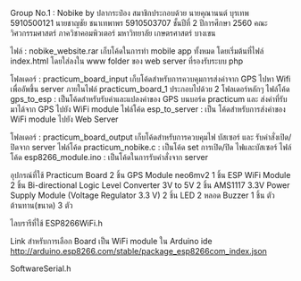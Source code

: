 ﻿Group No.1 : Nobike by ปลากระป๋อง
สมาชิกประกอบด้วย
นายคุณานนต์ บุรเทพ 5910500121
นายชาญชัย ชนาเทพาพร 5910503707
ชั้นปีที่ 2 ปีการศึกษา 2560 คณะ วิศวกรรมศาสตร์ ภาควิชาคอมพิวเตอร์ มหาวิทยาลัย เกษตรศาสตร์ บางเขน

ไฟล์ : nobike_website.rar
เก็บโค้ดในการทำ mobile app ทั้งหมด โดยเริ่มต้นที่ไฟล์ index.html โดยใส่ลงใน www folder ของ
web server ที่รองรับระบบ php

โฟลเดอร์ : practicum_board_input
เก็บโค้ดสำหรับการควบคุมการส่งค่าจาก GPS ไปหา  Wifi เพื่ออัพขึ้น server
ภายในไฟล์ practicum_board_1 ประกอบไปด้วย 2 โฟลเดอร์หลักๆ
ไฟล์โค้ด gps_to_esp : เป็นโค้ดสำหรับรับค่าและแปลงค่าของ GPS บนบอร์ด practicum และ ส่งค่าที่รับมาได้จาก GPS ไปยัง WiFi module
ไฟล์โค้ด esp_to_server : เป็น โค้ดสำหรับการส่งค่าของ WiFi module ไปยัง Web Server

โฟลเดอร์ : practicum_board_output
เก็บโค้ดสำหรับการควบคุมไฟ บัสเซอร์ และ รับคำสั่งเปิด/ปิดจาก server
ไฟล์โค้ด practicum_nobike.c : เป็นโค้ด set การเปิด/ปิด ไฟและบัสเซอร์
ไฟล์โค้ด esp8266_module.ino : เป็นโค้ดในการรับคำสั่งจาก server


อุปกรณ์ที่ใช้
Practicum Board 2 ชิ้น
GPS Module neo6mv2 1 ชิ้น
ESP WiFi Module 2 ชิ้น
Bi-directional Logic Level Converter 3V to 5V 2 ชิ้น
AMS1117 3.3V Power Supply Module (Voltage Regulator 3.3 V) 2 ชิ้น
LED 2 หลอด 
Buzzer 1 ชิ้น
ตัวต้านทาน(ขนาด) 3 ตัว

ไลบรารีที่ใช้
ESP8266WiFi.h

Link สำหรับการเลือก Board เป็น WiFi module ใน Arduino ide
http://arduino.esp8266.com/stable/package_esp8266com_index.json

SoftwareSerial.h
